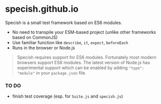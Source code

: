 # specish.github.io

Specish is a small test framework based on ES6 modules.

- No need to transpile your ESM-based project
  (unlike other frameworks based on CommonJS)
- Use familiar function like `describe`, `it`, `expect`, `beforeEach`
- Runs in the browser or Node.js

> Specish requires support for ES6 modules.
> Fortunately most modern browsers support ES6 modules.
> The latest version of Node.js has experimental support
> which can be enabled by adding `"type": "module"`
> in your `package.json` file.

### TO DO

- finish test coverage (esp. for `Suite.js` and `specish.js`)
